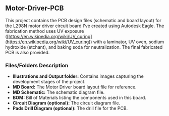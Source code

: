 ## Motor-Driver-PCB

This project contains the PCB design files (schematic and board layout) for the L298N motor driver circuit board I've created using Autodesk Eagle. The fabrication method uses UV exposure ([https://en.wikipedia.org/wiki/UV_curing](https://en.wikipedia.org/wiki/UV_curing)) with a laminator, UV oven, sodium hydroxide (etchant), and baking soda for neutralization. The final fabricated PCB is also provided.

### Files/Folders Description

* **Illustrations and Output folder:** Contains images capturing the development stages of the project.
* **MD Board:** The Motor Driver board layout file for reference.
* **MD Schematic:** The schematic diagram file.
* **BOM:** Bill of Materials listing the components used in this board.
* **Circuit Diagram (optional):** The circuit diagram file.
* **Pads Drill Diagram (optional):** The drill file for the PCB.
